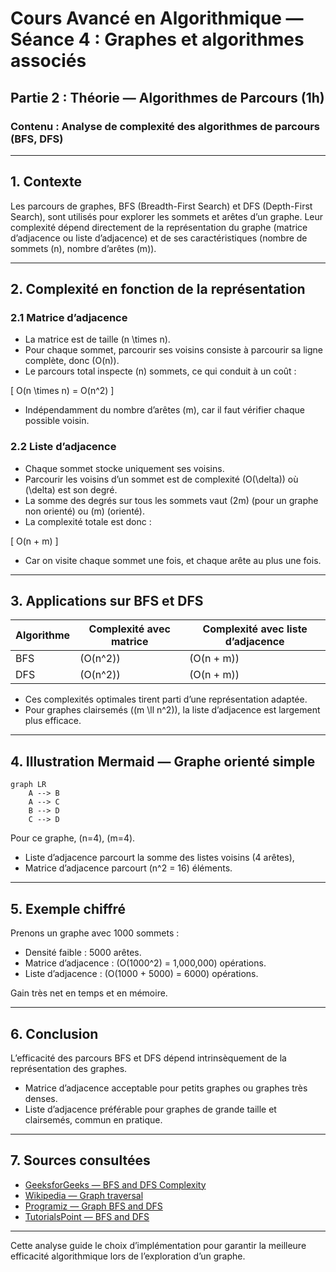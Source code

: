 # Cours Avancé en Algorithmique — Séance 4 : Graphes et algorithmes associés  
## Partie 2 : Théorie — Algorithmes de Parcours (1h)  
### Contenu : Analyse de complexité des algorithmes de parcours (BFS, DFS)

---

## 1. Contexte

Les parcours de graphes, BFS (Breadth-First Search) et DFS (Depth-First Search), sont utilisés pour explorer les sommets et arêtes d’un graphe. Leur complexité dépend directement de la représentation du graphe (matrice d’adjacence ou liste d’adjacence) et de ses caractéristiques (nombre de sommets \(n\), nombre d’arêtes \(m\)).

---

## 2. Complexité en fonction de la représentation

### 2.1 Matrice d’adjacence

- La matrice est de taille \(n \times n\).
- Pour chaque sommet, parcourir ses voisins consiste à parcourir sa ligne complète, donc \(O(n)\).
- Le parcours total inspecte \(n\) sommets, ce qui conduit à un coût :

\[
O(n \times n) = O(n^2)
\]

- Indépendamment du nombre d’arêtes \(m\), car il faut vérifier chaque possible voisin.

### 2.2 Liste d’adjacence

- Chaque sommet stocke uniquement ses voisins.
- Parcourir les voisins d’un sommet est de complexité \(O(\delta)\) où \(\delta\) est son degré.
- La somme des degrés sur tous les sommets vaut \(2m\) (pour un graphe non orienté) ou \(m\) (orienté).
- La complexité totale est donc :

\[
O(n + m)
\]

- Car on visite chaque sommet une fois, et chaque arête au plus une fois.

---

## 3. Applications sur BFS et DFS

| Algorithme | Complexité avec matrice | Complexité avec liste d’adjacence |
|------------|------------------------|----------------------------------|
| BFS        | \(O(n^2)\)             | \(O(n + m)\)                     |
| DFS        | \(O(n^2)\)             | \(O(n + m)\)                     |

- Ces complexités optimales tirent parti d’une représentation adaptée.
- Pour graphes clairsemés (\(m \ll n^2\)), la liste d’adjacence est largement plus efficace.

---

## 4. Illustration Mermaid — Graphe orienté simple

```mermaid
graph LR
    A --> B
    A --> C
    B --> D
    C --> D
```

Pour ce graphe, \(n=4\), \(m=4\).

- Liste d’adjacence parcourt la somme des listes voisins (4 arêtes),
- Matrice d’adjacence parcourt \(n^2 = 16\) éléments.

---

## 5. Exemple chiffré

Prenons un graphe avec 1000 sommets :

- Densité faible : 5000 arêtes.
- Matrice d’adjacence : \(O(1000^2) = 1,000,000\) opérations.
- Liste d’adjacence : \(O(1000 + 5000) = 6000\) opérations.

Gain très net en temps et en mémoire.

---

## 6. Conclusion

L’efficacité des parcours BFS et DFS dépend intrinsèquement de la représentation des graphes.

- Matrice d’adjacence acceptable pour petits graphes ou graphes très denses.
- Liste d’adjacence préférable pour graphes de grande taille et clairsemés, commun en pratique.

---

## 7. Sources consultées

- [GeeksforGeeks — BFS and DFS Complexity](https://www.geeksforgeeks.org/breadth-first-search-or-bfs-for-a-graph/)
- [Wikipedia — Graph traversal](https://en.wikipedia.org/wiki/Graph_traversal)
- [Programiz — Graph BFS and DFS](https://www.programiz.com/dsa/graph-bfs)
- [TutorialsPoint — BFS and DFS](https://www.tutorialspoint.com/data_structures_algorithms/graph_data_structure.htm)

---

Cette analyse guide le choix d’implémentation pour garantir la meilleure efficacité algorithmique lors de l’exploration d’un graphe.